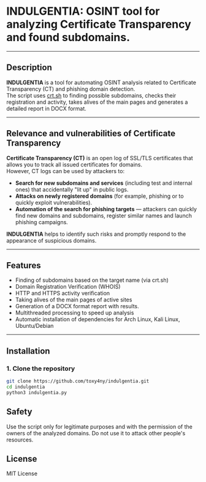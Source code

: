 # INDULGENTIA: OSINT tool for analyzing Certificate Transparency and found subdomains.

---

## Description

**INDULGENTIA** is a tool for automating OSINT analysis related to Certificate Transparency (CT) and phishing domain detection.  
The script uses [crt.sh](https://crt.sh) to finding possible subdomains, checks their registration and activity, takes alives of the main pages and generates a detailed report in DOCX format.

---

## Relevance and vulnerabilities of Certificate Transparency

**Certificate Transparency (CT)** is an open log of SSL/TLS certificates that allows you to track all issued certificates for domains.  
However, CT logs can be used by attackers to:

- **Search for new subdomains and services** (including test and internal ones) that accidentally "lit up" in public logs.
- **Attacks on newly registered domains** (for example, phishing or to quickly exploit vulnerabilities).
- **Automation of the search for phishing targets** — attackers can quickly find new domains and subdomains, register similar names and launch phishing campaigns.

**INDULGENTIA** helps to identify such risks and promptly respond to the appearance of suspicious domains.

---

## Features

- Finding of subdomains based on the target name (via crt.sh)
- Domain Registration Verification (WHOIS)
- HTTP and HTTPS activity verification
- Taking alives of the main pages of active sites
- Generation of a DOCX format report with results.
- Multithreaded processing to speed up analysis
- Automatic installation of dependencies for Arch Linux, Kali Linux, Ubuntu/Debian

---

## Installation

### 1. Clone the repository

```bash
git clone https://github.com/toxy4ny/indulgentia.git
cd indulgentia
python3 indulgentia.py
```
## Safety
Use the script only for legitimate purposes and with the permission of the owners of the analyzed domains.
Do not use it to attack other people's resources.

## License
MIT License
